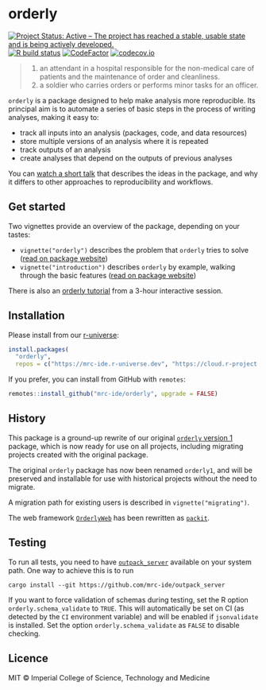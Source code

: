 # orderly

<!-- badges: start -->
[![Project Status: Active – The project has reached a stable, usable state and is being actively developed.](https://www.repostatus.org/badges/latest/active.svg)](https://www.repostatus.org/#active)
[![R build status](https://github.com/mrc-ide/orderly/workflows/R-CMD-check/badge.svg)](https://github.com/mrc-ide/orderly/actions)
[![CodeFactor](https://www.codefactor.io/repository/github/mrc-ide/orderly/badge)](https://www.codefactor.io/repository/github/mrc-ide/orderly)
[![codecov.io](https://codecov.io/github/mrc-ide/orderly/coverage.svg?branch=main)](https://app.codecov.io/github/mrc-ide/orderly?branch=main)
<!-- badges: end -->

> 1. an attendant in a hospital responsible for the non-medical care of patients and the maintenance of order and cleanliness.
> 2. a soldier who carries orders or performs minor tasks for an officer.

`orderly` is a package designed to help make analysis more reproducible.  Its principal aim is to automate a series of basic steps in the process of writing analyses, making it easy to:

* track all inputs into an analysis (packages, code, and data resources)
* store multiple versions of an analysis where it is repeated
* track outputs of an analysis
* create analyses that depend on the outputs of previous analyses

You can [watch a short talk](https://www.youtube.com/watch?v=lkPgihFQbrk) that describes the ideas in the package, and why it differs to other approaches to reproducibility and workflows.

## Get started

Two vignettes provide an overview of the package, depending on your tastes:

* `vignette("orderly")` describes the problem that `orderly` tries to solve ([read on package website](https://mrc-ide.github.io/orderly/articles/orderly.html))
* `vignette("introduction")` describes `orderly` by example, walking through the basic features ([read on package website](https://mrc-ide.github.io/orderly/articles/introduction.html))

There is also an [orderly tutorial](https://mrc-ide.github.io/orderly-tutorial/) from a 3-hour interactive session.

## Installation

Please install from our [r-universe](https://mrc-ide.r-universe.dev/):

```r
install.packages(
  "orderly",
  repos = c("https://mrc-ide.r-universe.dev", "https://cloud.r-project.org"))
```

If you prefer, you can install from GitHub with `remotes`:

```r
remotes::install_github("mrc-ide/orderly", upgrade = FALSE)
```

## History

This package is a ground-up rewrite of our original [`orderly` version 1](https://vimc.github.io/orderly1/) package, which is now ready for use on all projects, including migrating projects created with the original package.

The original `orderly` package has now been renamed `orderly1`, and will be preserved and installable for use with historical projects without the need to migrate.

A migration path for existing users is described in `vignette("migrating")`.

The web framework [`OrderlyWeb`](https://github.com/vimc/orderly-web) has been rewritten as [`packit`](https://github.com/mrc-ide/packit).

## Testing

To run all tests, you need to have [`outpack_server`](https://github.com/mrc-ide/outpack_server) available on your system path. One way to achieve this is to run

```
cargo install --git https://github.com/mrc-ide/outpack_server
```

If you want to force validation of schemas during testing, set the R option `orderly.schema_validate` to `TRUE`.  This will automatically be set on CI (as detected by the `CI` environment variable) and will be enabled if `jsonvalidate` is installed.  Set the option `orderly.schema_validate` as `FALSE` to disable checking.

## Licence

MIT © Imperial College of Science, Technology and Medicine
